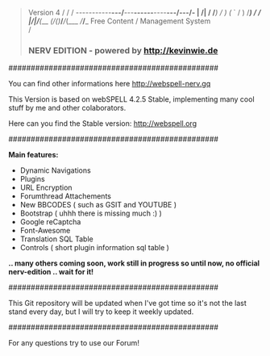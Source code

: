
>											  
>   Version 4       /                        /   /
>  -----------__---/__---__------__----__---/---/-
>   | /| /  /___) /   ) (_ `   /   ) /___) /   /  
>  _|/_|/__(___ _(___/_(__)___/___/_(___ _/___/___
>			   Free Content / Management System  
>						   /                     
>
>						   
>### NERV EDITION - powered by http://kevinwie.de
>

###############################################

You can find other informations here http://webspell-nerv.gq

This Version is based on webSPELL 4.2.5 Stable, implementing 
many cool stuff by me and other colaborators.

Here can you find the Stable version: http://webspell.org

###############################################

__Main features:__
- Dynamic Navigations
- Plugins
- URL Encryption
- Forumthread Attachements
- New BBCODES ( such as GSIT and YOUTUBE )
- Bootstrap ( uhhh there is missing much :) )
- Google reCaptcha
- Font-Awesome
- Translation SQL Table 
- Controls ( short plugin information sql table )

__.. many others coming soon, work still in progress 
so until now, no official nerv-edition .. wait for it!__

###############################################

This Git repository will be updated when I've got time so
it's not the last stand every day, but I will try to keep it 
weekly updated.

###############################################

For any questions try to use our Forum!